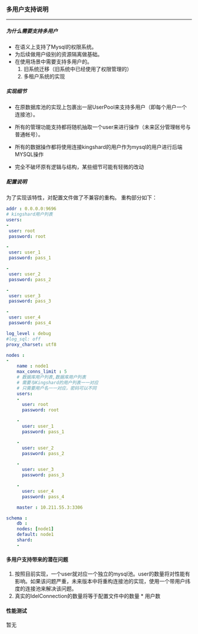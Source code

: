 ### 多用户支持说明
-------

##### 为什么需要支持多用户

* 在语义上支持了Mysql的权限系统。
* 为后续做用户级别的资源隔离做基础。
* 在使用场景中需要支持多用户的。
	1. 旧系统迁移（旧系统中已经使用了权限管理的）
	2. 多租户系统的实现

##### 实现细节

* 在原数据库池的实现上包裹出一层UserPool来支持多用户（即每个用户一个连接池）。

* 所有的管理功能支持都将随机抽取一个user来进行操作（未来区分管理帐号与普通帐号）。

* 所有的数据操作都将使用连接kingshard的用户作为mysql的用户进行后端MYSQL操作

* 完全不破坏原有逻辑与结构，某些细节可能有轻微的改动


##### 配置说明

为了实现该特性，对配置文件做了不兼容的重构。
重构部分如下：

```yaml
addr : 0.0.0.0:9696
# kingshard用户列表
users:
-
 user: root
 password: root

-
 user: user_1
 password: pass_1

-
 user: user_2
 password: pass_2

-
 user: user_3
 password: pass_3

-
 user: user_4
 password: pass_4

log_level : debug
#log_sql: off
proxy_charset: utf8

nodes :
-
    name : node1
    max_conns_limit : 5
    # 数据库用户列表,数据库用户列表
    # 需要与Kingshard的用户列表一一对应
    # 只需要用户名一一对应，密码可以不同
    users:
    -
      user: root
      password: root

    -
      user: user_1
      password: pass_1

    -
      user: user_2
      password: pass_2

    -
      user: user_3
      password: pass_3

    -
      user: user_4
      password: pass_4

    master : 10.211.55.3:3306

schema :
    db :
    nodes: [node1]
    default: node1
    shard:
    -
```


#### 多用户支持带来的潜在问题

1. 按照目前实现，一个user就对应一个独立的mysql池。user的数量将对性能有影响。如果该问题严重，未来版本中将重构连接池的实现，使用一个带用户纬度的连接池来解决该问题。
2. 真实的IdelConnection的数量将等于配置文件中的数量 * 用户数

#### 性能测试

暂无

